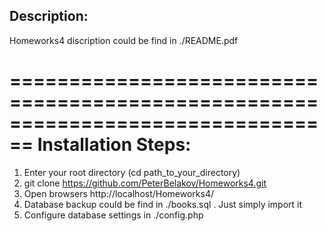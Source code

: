 Description: 
--------------------------------------------------------------------------------
Homeworks4 discription could be find in ./README.pdf

================================================================================
Installation Steps: 
================================================================================
1. Enter your root directory (cd path_to_your_directory)
1. git clone https://github.com/PeterBelakov/Homeworks4.git
3. Open browsers http://localhost/Homeworks4/
4. Database backup could be find in  ./books.sql . Just simply import it
5. Configure database settings in ./config.php
